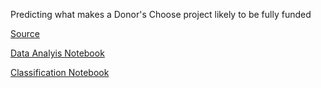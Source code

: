 Predicting what makes a Donor's Choose project likely to be fully funded

[Source](https://www.kaggle.com/c/kdd-cup-2014-predicting-excitement-at-donors-choose/data)

[Data Analyis Notebook](https://github.com/natashamathur/MachineLearning2018/blob/master/Homework3/DonorsChoose_DataAnalysis.ipynb)

[Classification Notebook](https://github.com/natashamathur/MachineLearning2018/blob/master/Homework3/DonorsChoice_Classification.ipynb)

